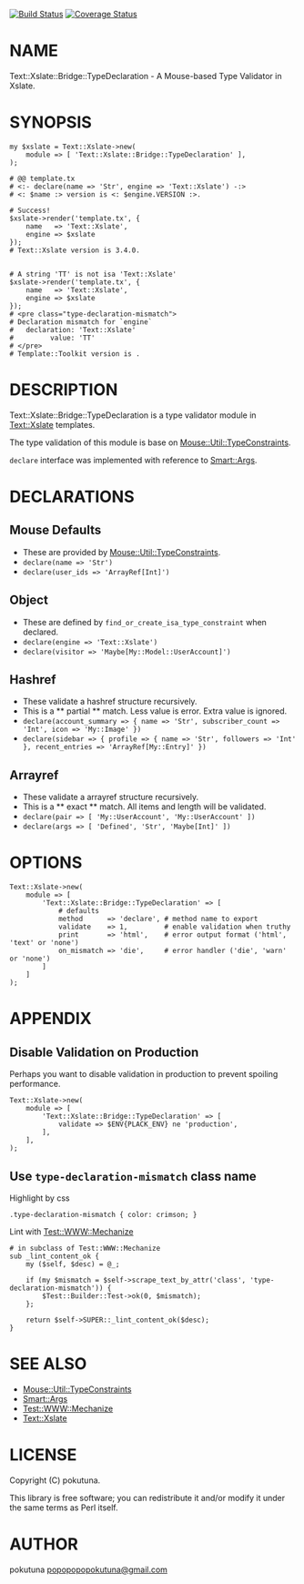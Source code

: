 [![Build Status](https://travis-ci.org/pokutuna/p5-Text-Xslate-Bridge-TypeDeclaration.svg?branch=master)](https://travis-ci.org/pokutuna/p5-Text-Xslate-Bridge-TypeDeclaration) [![Coverage Status](https://img.shields.io/coveralls/pokutuna/p5-Text-Xslate-Bridge-TypeDeclaration/master.svg?style=flat)](https://coveralls.io/r/pokutuna/p5-Text-Xslate-Bridge-TypeDeclaration?branch=master)
# NAME

Text::Xslate::Bridge::TypeDeclaration - A Mouse-based Type Validator in Xslate.

# SYNOPSIS

    my $xslate = Text::Xslate->new(
        module => [ 'Text::Xslate::Bridge::TypeDeclaration' ],
    );

    # @@ template.tx
    # <:- declare(name => 'Str', engine => 'Text::Xslate') -:>
    # <: $name :> version is <: $engine.VERSION :>.

    # Success!
    $xslate->render('template.tx', {
        name   => 'Text::Xslate',
        engine => $xslate
    });
    # Text::Xslate version is 3.4.0.


    # A string 'TT' is not isa 'Text::Xslate'
    $xslate->render('template.tx', {
        name   => 'Text::Xslate',
        engine => $xslate
    });
    # <pre class="type-declaration-mismatch">
    # Declaration mismatch for `engine`
    #   declaration: 'Text::Xslate'
    #         value: 'TT'
    # </pre>
    # Template::Toolkit version is .

# DESCRIPTION

Text::Xslate::Bridge::TypeDeclaration is a type validator module in [Text::Xslate](https://metacpan.org/pod/Text::Xslate) templates.

The type validation of this module is base on [Mouse::Util::TypeConstraints](https://metacpan.org/pod/Mouse::Util::TypeConstraints).

`declare` interface was implemented with reference to [Smart::Args](https://metacpan.org/pod/Smart::Args).

# DECLARATIONS

## Mouse Defaults

- These are provided by [Mouse::Util::TypeConstraints](https://metacpan.org/pod/Mouse::Util::TypeConstraints).
- `declare(name => 'Str')`
- `declare(user_ids => 'ArrayRef[Int]')`

## Object

- These are defined by `find_or_create_isa_type_constraint` when declared.
- `declare(engine => 'Text::Xslate')`
- `declare(visitor => 'Maybe[My::Model::UserAccount]')`

## Hashref

- These validate a hashref structure recursively.
- This is a ** partial ** match. Less value is error. Extra value is ignored.
- `declare(account_summary => { name => 'Str', subscriber_count => 'Int', icon => 'My::Image' })`
- `declare(sidebar => { profile => { name => 'Str', followers => 'Int' }, recent_entries => 'ArrayRef[My::Entry]' })`

## Arrayref

- These validate a arrayref structure recursively.
- This is a ** exact ** match. All items and length will be validated.
- `declare(pair => [ 'My::UserAccount', 'My::UserAccount' ])`
- `declare(args => [ 'Defined', 'Str', 'Maybe[Int]' ])`

# OPTIONS

    Text::Xslate->new(
        module => [
            'Text::Xslate::Bridge::TypeDeclaration' => [
                # defaults
                method      => 'declare', # method name to export
                validate    => 1,         # enable validation when truthy
                print       => 'html',    # error output format ('html', 'text' or 'none')
                on_mismatch => 'die',     # error handler ('die', 'warn' or 'none')
            ]
        ]
    );

# APPENDIX

## Disable Validation on Production

Perhaps you want to disable validation in production to prevent spoiling performance.

    Text::Xslate->new(
        module => [
            'Text::Xslate::Bridge::TypeDeclaration' => [
                validate => $ENV{PLACK_ENV} ne 'production',
            ],
        ],
    );

## Use `type-declaration-mismatch` class name

Highlight by css

    .type-declaration-mismatch { color: crimson; }

Lint with [Test::WWW::Mechanize](https://metacpan.org/pod/Test::WWW::Mechanize)

    # in subclass of Test::WWW::Mechanize
    sub _lint_content_ok {
        my ($self, $desc) = @_;

        if (my $mismatch = $self->scrape_text_by_attr('class', 'type-declaration-mismatch')) {
            $Test::Builder::Test->ok(0, $mismatch);
        };

        return $self->SUPER::_lint_content_ok($desc);
    }

# SEE ALSO

- [Mouse::Util::TypeConstraints](https://metacpan.org/pod/Mouse::Util::TypeConstraints)
- [Smart::Args](https://metacpan.org/pod/Smart::Args)
- [Test::WWW::Mechanize](https://metacpan.org/pod/Test::WWW::Mechanize)
- [Text::Xslate](https://metacpan.org/pod/Text::Xslate)

# LICENSE

Copyright (C) pokutuna.

This library is free software; you can redistribute it and/or modify
it under the same terms as Perl itself.

# AUTHOR

pokutuna <popopopopokutuna@gmail.com>
